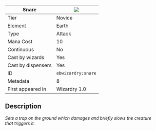 | Snare |![](https://github.com/Electroblob77/Wizardry/blob/1.12.2/src/main/resources/assets/ebwizardry/textures/spells/ebwizardry:snare.png)|
|---|---|
| Tier | Novice |
| Element | Earth |
| Type | Attack |
| Mana Cost | 10 |
| Continuous | No |
| Cast by wizards | Yes |
| Cast by dispensers | Yes |
| ID | `ebwizardry:snare` |
| Metadata | 8 |
| First appeared in | Wizardry 1.0 |
## Description
_Sets a trap on the ground which damages and briefly slows the creature that triggers it._